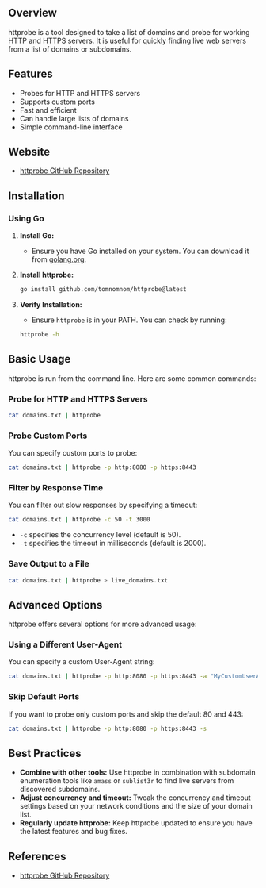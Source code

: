 ## Overview
httprobe is a tool designed to take a list of domains and probe for working HTTP and HTTPS servers. It is useful for quickly finding live web servers from a list of domains or subdomains.

## Features
- Probes for HTTP and HTTPS servers
- Supports custom ports
- Fast and efficient
- Can handle large lists of domains
- Simple command-line interface

## Website
- [httprobe GitHub Repository](https://github.com/tomnomnom/httprobe)

## Installation

### Using Go
1. **Install Go:**
   - Ensure you have Go installed on your system. You can download it from [golang.org](https://golang.org/).

2. **Install httprobe:**
   ```sh
   go install github.com/tomnomnom/httprobe@latest
   ```

3. **Verify Installation:**
   - Ensure `httprobe` is in your PATH. You can check by running:
   ```sh
   httprobe -h
   ```

## Basic Usage
httprobe is run from the command line. Here are some common commands:

### Probe for HTTP and HTTPS Servers
```sh
cat domains.txt | httprobe
```

### Probe Custom Ports
You can specify custom ports to probe:
```sh
cat domains.txt | httprobe -p http:8080 -p https:8443
```

### Filter by Response Time
You can filter out slow responses by specifying a timeout:
```sh
cat domains.txt | httprobe -c 50 -t 3000
```
- `-c` specifies the concurrency level (default is 50).
- `-t` specifies the timeout in milliseconds (default is 2000).

### Save Output to a File
```sh
cat domains.txt | httprobe > live_domains.txt
```

## Advanced Options
httprobe offers several options for more advanced usage:

### Using a Different User-Agent
You can specify a custom User-Agent string:
```sh
cat domains.txt | httprobe -p http:8080 -p https:8443 -a "MyCustomUserAgent"
```

### Skip Default Ports
If you want to probe only custom ports and skip the default 80 and 443:
```sh
cat domains.txt | httprobe -p http:8080 -p https:8443 -s
```

## Best Practices
- **Combine with other tools:** Use httprobe in combination with subdomain enumeration tools like `amass` or `sublist3r` to find live servers from discovered subdomains.
- **Adjust concurrency and timeout:** Tweak the concurrency and timeout settings based on your network conditions and the size of your domain list.
- **Regularly update httprobe:** Keep httprobe updated to ensure you have the latest features and bug fixes.

## References
- [httprobe GitHub Repository](https://github.com/tomnomnom/httprobe)
